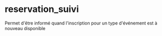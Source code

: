 # reservation_suivi
Permet d'être informé quand l'inscription pour un type d'événement est à nouveau disponible
